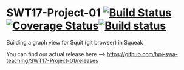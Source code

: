 # SWT17-Project-01 [![Build Status](https://travis-ci.org/hpi-swa-teaching/SWT17-Project-01.svg?branch=master)](https://travis-ci.org/hpi-swa-teaching/SWT17-Project-01)[![Coverage Status](https://coveralls.io/repos/github/hpi-swa-teaching/SWT17-Project-01/badge.svg?branch=master)](https://coveralls.io/github/hpi-swa-teaching/SWT17-Project-01?branch=master)[![Build status](https://ci.appveyor.com/api/projects/status/60wbr9vr6yfhot3a?svg=true)](https://ci.appveyor.com/project/Baschdl/swt17-project-01)
Building a graph view for Squit (git browser) in Squeak

You can find our actual release here --> https://github.com/hpi-swa-teaching/SWT17-Project-01/releases

